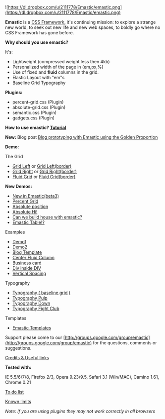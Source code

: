 ![https://dl.dropbox.com/u/2111778/Emastic/emastic.png](https://dl.dropbox.com/u/2111778/Emastic/emastic.png)


**Emastic** is a [CSS Framework](http://en.wikipedia.org/wiki/CSS_framework),
it's continuing mission: to explore a strange new world, to seek out new life and new web spaces, to boldly go where no CSS Framework has gone before.

**Why should you use emastic?**

It's:
  * Lightweight (compressed weight  less then  4kb)
  * Personalized width of the page in (em,px,%)
  * Use of fixed and **fluid** columns in the grid.
  * Elastic Layout with "em"s
  * Baseline Grid Typography

**Plugins:**
  * percent-grid.css  (Plugin)
  * absolute-grid.css   (Plugin)
  * semantic.css  (Plugin)
  * gadgets.css (Plugin)


**How to use emastic? [Tutorial](http://code.google.com/p/emastic/wiki/Tutorial)**

**New:** Blog post [Blog prototyping with Emastic using the Golden Proportion ](http://www.vcarrer.com/2009/09/blog-prototyping-with-emastic-using.html)


**Demo:**

The Grid

  * [Grid Left](https://dl.dropbox.com/u/2111778/Emastic/Grid-left-no-border.html) or [Grid Left(border)](https://dl.dropbox.com/u/2111778/Emastic/Grid-left-border.html)
  * [Grid Right](https://dl.dropbox.com/u/2111778/Emastic/Grid-right-no-border.html) or [Grid Right(border)](https://dl.dropbox.com/u/2111778/Emastic/Grid-right-border.html)
  * [Fluid Grid](https://dl.dropbox.com/u/2111778/Emastic/Grid-fluid-no-border.html) or [Fluid Grid(border)](https://dl.dropbox.com/u/2111778/Emastic/Grid-fluid-border.html)

**New Demos:**

  * [New in Emastic(beta3)](https://dl.dropbox.com/u/2111778/Emastic/NewEmastic3.html)
  * [Percent Grid](https://dl.dropbox.com/u/2111778/Emastic/Demo-procent.html)
  * [Absolute position](https://dl.dropbox.com/u/2111778/Emastic/Demo-absolute.html)
  * [Absolute Hi!](https://dl.dropbox.com/u/2111778/Emastic/Hi.html)
  * [Can we build house with emastic?](https://dl.dropbox.com/u/2111778/Emastic/house.html)
  * [Emastic Table!?](https://dl.dropbox.com/u/2111778/Emastic/Table-Emastic.html)

Examples

  * [Demo1](https://dl.dropbox.com/u/2111778/Emastic/Demo1.html)
  * [Demo2](https://dl.dropbox.com/u/2111778/Emastic/Demo2.html)
  * [Blog Template](https://dl.dropbox.com/u/2111778/Emastic/Demo3.html)
  * [Center Fluid Column](https://dl.dropbox.com/u/2111778/Emastic/Demo4.html)
  * [Business card](https://dl.dropbox.com/u/2111778/Emastic/Demo5.html)
  * [Div inside DIV](https://dl.dropbox.com/u/2111778/Emastic/Demo6.html)
  * [Vertical Spacing](https://dl.dropbox.com/u/2111778/Emastic/Demo7.html)


Typography

  * [Typography ( baseline grid ) ](https://dl.dropbox.com/u/2111778/Emastic/typography.html)
  * [Typography Pulp](https://dl.dropbox.com/u/2111778/Emastic/TypographyPulp.html)
  * [Typography Down](https://dl.dropbox.com/u/2111778/Emastic/typographyDown.html)
  * [Typography Fight Club](https://dl.dropbox.com/u/2111778/Emastic/typographyFightClub.html)

Templates

  * [Emastic Templates](http://www.allapis.com/Emastic-CSS-Temaplates/index.html)


Support please come to our [http://groups.google.com/group/emastic](http://groups.google.com/group/emastic) for the questions, comments or suggestions.

[Credits & Useful links](http://code.google.com/p/emastic/wiki/Credits)


**Tested with:**

IE 5.5/6/7/8, Firefox 2/3, Opera 9.23/9.5, Safari 3.1 (Win/MAC), Camino 1.61, Chrome 0.21

[To do list](http://code.google.com/p/emastic/wiki/PageName)

[Known limits](http://code.google.com/p/emastic/wiki/Limits)

_Note:  If you are using plugins they may not work correctly in all browsers_